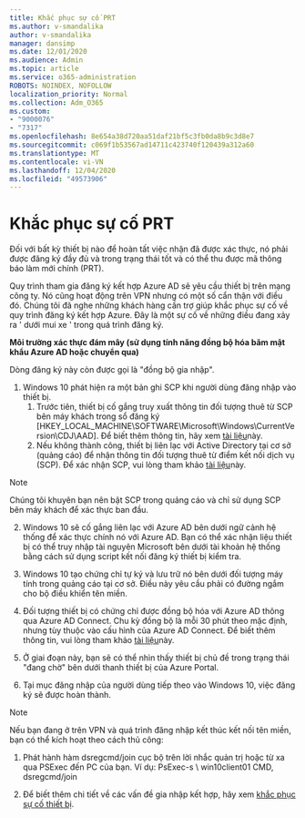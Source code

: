 ```yaml
---
title: Khắc phục sự cố PRT
ms.author: v-smandalika
author: v-smandalika
manager: dansimp
ms.date: 12/01/2020
ms.audience: Admin
ms.topic: article
ms.service: o365-administration
ROBOTS: NOINDEX, NOFOLLOW
localization_priority: Normal
ms.collection: Adm_O365
ms.custom:
- "9000076"
- "7317"
ms.openlocfilehash: 8e654a38d720aa51daf21bf5c3fb0da8b9c3d8e7
ms.sourcegitcommit: c069f1b53567ad14711c423740f120439a312a60
ms.translationtype: MT
ms.contentlocale: vi-VN
ms.lasthandoff: 12/04/2020
ms.locfileid: "49573906"
---
```

# <a name="troubleshoot-prt-issue"></a>Khắc phục sự cố PRT

Đối với bất kỳ thiết bị nào để hoàn tất việc nhận đã được xác thực, nó phải được đăng ký đầy đủ và trong trạng thái tốt và có thể thu được mã thông báo làm mới chính (PRT).

Quy trình tham gia đăng ký kết hợp Azure AD sẽ yêu cầu thiết bị trên mạng công ty. Nó cũng hoạt động trên VPN nhưng có một số cẩn thận với điều đó. Chúng tôi đã nghe những khách hàng cần trợ giúp khắc phục sự cố về quy trình đăng ký kết hợp Azure. Đây là một sự cố về những điều đang xảy ra ' dưới mui xe ' trong quá trình đăng ký.

**Môi trường xác thực đám mây (sử dụng tính năng đồng bộ hóa băm mật khẩu Azure AD hoặc chuyển qua)**

Dòng đăng ký này còn được gọi là "đồng bộ gia nhập".

1. Windows 10 phát hiện ra một bản ghi SCP khi người dùng đăng nhập vào thiết bị.
    1. Trước tiên, thiết bị cố gắng truy xuất thông tin đối tượng thuê từ SCP bên máy khách trong sổ đăng ký [HKEY_LOCAL_MACHINE\SOFTWARE\Microsoft\Windows\CurrentVersion\CDJ\AAD]. Để biết thêm thông tin, hãy xem [tài liệu](https://docs.microsoft.com/azure/active-directory/devices/hybrid-azuread-join-control)này.
    2. Nếu không thành công, thiết bị liên lạc với Active Directory tại cơ sở (quảng cáo) để nhận thông tin đối tượng thuê từ điểm kết nối dịch vụ (SCP). Để xác nhận SCP, vui lòng tham khảo [tài liệu](https://docs.microsoft.com/azure/active-directory/devices/hybrid-azuread-join-manual#configure-a-service-connection-point)này. 

> [!NOTE]
> Chúng tôi khuyên bạn nên bật SCP trong quảng cáo và chỉ sử dụng SCP bên máy khách để xác thực ban đầu.

2. Windows 10 sẽ cố gắng liên lạc với Azure AD bên dưới ngữ cảnh hệ thống để xác thực chính nó với Azure AD. Bạn có thể xác nhận liệu thiết bị có thể truy nhập tài nguyên Microsoft bên dưới tài khoản hệ thống bằng cách sử dụng script kết nối đăng ký thiết bị kiểm tra.

3. Windows 10 tạo chứng chỉ tự ký và lưu trữ nó bên dưới đối tượng máy tính trong quảng cáo tại cơ sở. Điều này yêu cầu phải có đường ngắm cho bộ điều khiển tên miền.

4. Đối tượng thiết bị có chứng chỉ được đồng bộ hóa với Azure AD thông qua Azure AD Connect. Chu kỳ đồng bộ là mỗi 30 phút theo mặc định, nhưng tùy thuộc vào cấu hình của Azure AD Connect. Để biết thêm thông tin, vui lòng tham khảo [tài liệu](https://docs.microsoft.com/azure/active-directory/hybrid/how-to-connect-sync-configure-filtering#organizational-unitbased-filtering)này.

5. Ở giai đoạn này, bạn sẽ có thể nhìn thấy thiết bị chủ đề trong trạng thái "đang chờ" bên dưới thanh thiết bị của Azure Portal.

6. Tại mục đăng nhập của người dùng tiếp theo vào Windows 10, việc đăng ký sẽ được hoàn thành. 

> [!NOTE]
> Nếu bạn đang ở trên VPN và quá trình đăng nhập kết thúc kết nối tên miền, bạn có thể kích hoạt theo cách thủ công:
 1. Phát hành hàm dsregcmd/join cục bộ trên lời nhắc quản trị hoặc từ xa qua PSExec đến PC của bạn. Ví dụ: PsExec-s \\ win10client01 CMD, dsregcmd/join

 2. Để biết thêm chi tiết về các vấn đề gia nhập kết hợp, hãy xem [khắc phục sự cố thiết bị](https://techcommunity.microsoft.com/t5/azure-active-directory-identity/azure-ad-mailbag-frequent-questions-about-using-device-based/ba-p/1257344).
